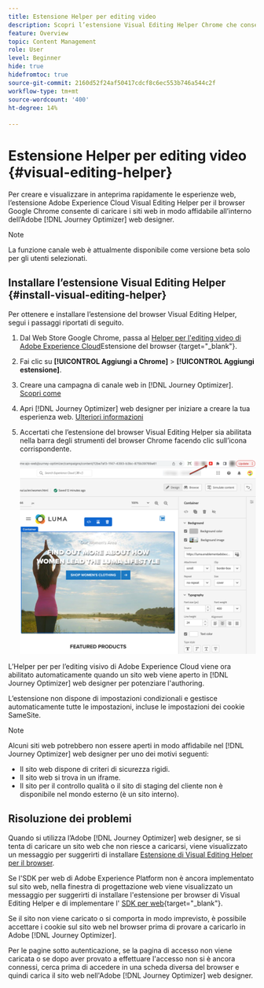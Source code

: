```yaml
---
title: Estensione Helper per editing video
description: Scopri l’estensione Visual Editing Helper Chrome che consente di creare e visualizzare in anteprima pagine web in Journey Optimizer
feature: Overview
topic: Content Management
role: User
level: Beginner
hide: true
hidefromtoc: true
source-git-commit: 2160d52f24af50417cdcf8c6ec553b746a544c2f
workflow-type: tm+mt
source-wordcount: '400'
ht-degree: 14%

---
```


# Estensione Helper per editing video {#visual-editing-helper}

Per creare e visualizzare in anteprima rapidamente le esperienze web, l’estensione Adobe Experience Cloud Visual Editing Helper per il browser Google Chrome consente di caricare i siti web in modo affidabile all’interno dell’Adobe [!DNL Journey Optimizer] web designer.

>[!NOTE]
>
>La funzione canale web è attualmente disponibile come versione beta solo per gli utenti selezionati.

## Installare l’estensione Visual Editing Helper {#install-visual-editing-helper}

Per ottenere e installare l’estensione del browser Visual Editing Helper, segui i passaggi riportati di seguito.

1. Dal Web Store Google Chrome, passa al [Helper per l&#39;editing video di Adobe Experience Cloud](https://chrome.google.com/webstore/detail/adobe-experience-cloud-vi/kgmjjkfjacffaebgpkpcllakjifppnca)Estensione del browser {target=&quot;_blank&quot;}.

1. Fai clic su **[!UICONTROL Aggiungi a Chrome]** > **[!UICONTROL Aggiungi estensione]**.

1. Creare una campagna di canale web in [!DNL Journey Optimizer]. [Scopri come](author-web.md#create-web-campaign)

1. Apri [!DNL Journey Optimizer] web designer per iniziare a creare la tua esperienza web. [Ulteriori informazioni](author-web.md)

1. Accertati che l’estensione del browser Visual Editing Helper sia abilitata nella barra degli strumenti del browser Chrome facendo clic sull’icona corrispondente.

   ![](assets/web-visual-editing-extension.png)

L’Helper per per l’editing visivo di Adobe Experience Cloud viene ora abilitato automaticamente quando un sito web viene aperto in [!DNL Journey Optimizer] web designer per potenziare l&#39;authoring.

L’estensione non dispone di impostazioni condizionali e gestisce automaticamente tutte le impostazioni, incluse le impostazioni dei cookie SameSite.

>[!NOTE]
>
>Alcuni siti web potrebbero non essere aperti in modo affidabile nel [!DNL Journey Optimizer] web designer per uno dei motivi seguenti:
>
> * Il sito web dispone di criteri di sicurezza rigidi.
> * Il sito web si trova in un iframe.
> * Il sito per il controllo qualità o il sito di staging del cliente non è disponibile nel mondo esterno (è un sito interno).


## Risoluzione dei problemi

Quando si utilizza l’Adobe [!DNL Journey Optimizer] web designer, se si tenta di caricare un sito web che non riesce a caricarsi, viene visualizzato un messaggio per suggerirti di installare [Estensione di Visual Editing Helper per il browser](#install-visual-editing-helper).

Se l&#39;SDK per web di Adobe Experience Platform non è ancora implementato sul sito web, nella finestra di progettazione web viene visualizzato un messaggio per suggerirti di installare l&#39;estensione per browser di Visual Editing Helper e di implementare l&#39; [SDK per web](https://experienceleague.adobe.com/docs/platform-learn/implement-web-sdk/overview.html?lang=it){target=&quot;_blank&quot;}.

Se il sito non viene caricato o si comporta in modo imprevisto, è possibile accettare i cookie sul sito web nel browser prima di provare a caricarlo in Adobe [!DNL Journey Optimizer].

Per le pagine sotto autenticazione, se la pagina di accesso non viene caricata o se dopo aver provato a effettuare l&#39;accesso non si è ancora connessi, cerca prima di accedere in una scheda diversa del browser e quindi carica il sito web nell&#39;Adobe [!DNL Journey Optimizer] web designer.
